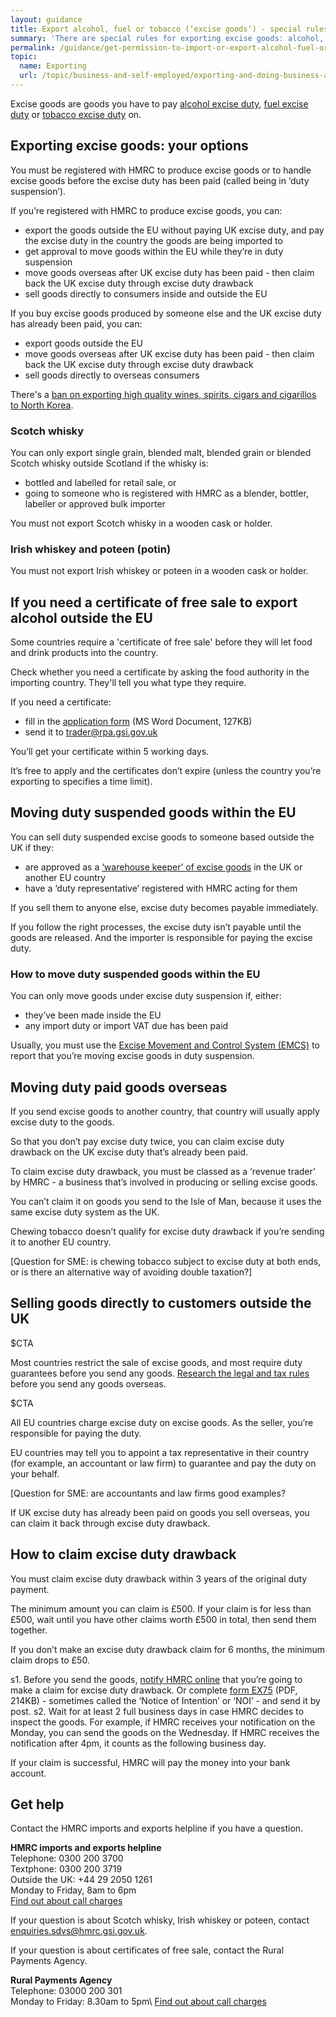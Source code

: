 ```yaml
---
layout: guidance
title: Export alcohol, fuel or tobacco (‘excise goods’) - special rules
summary: 'There are special rules for exporting excise goods: alcohol, fuel or tobacco.'
permalink: /guidance/get-permission-to-import-or-export-alcohol-fuel-or-tobacco-excise-goods.html
topic:
  name: Exporting
  url: /topic/business-and-self-employed/exporting-and-doing-business-abroad.html
---
```


Excise goods are goods you have to pay [alcohol excise duty](https://govuk-import-export.herokuapp.com/topic/business-tax/alcohol-duties), [fuel excise duty](https://govuk-import-export.herokuapp.com/topic/business-tax/fuel-duty) or [tobacco excise duty](https://govuk-import-export.herokuapp.com/topic/business-tax/tobacco-products-duty) on.

## Exporting excise goods: your options

You must be registered with HMRC to produce excise goods or to handle excise goods before the excise duty has been paid (called being in ‘duty suspension’).

If you’re registered with HMRC to produce excise goods, you can:

- export the goods outside the EU without paying UK excise duty, and pay the excise duty in the country the goods are being imported to
- get approval to move goods within the EU while they’re in duty suspension
- move goods overseas after UK excise duty has been paid - then claim back the UK excise duty through excise duty drawback
- sell goods directly to consumers inside and outside the EU

If you buy excise goods produced by someone else and the UK excise duty has already been paid, you can:

- export goods outside the EU
- move goods overseas after UK excise duty has been paid - then claim back the UK excise duty through excise duty drawback
- sell goods directly to overseas consumers

There's a [ban on exporting high quality wines, spirits, cigars and cigarillos to North Korea](/guidance/exporting-luxury-goods-north-korea.html).

### Scotch whisky

You can only export single grain, blended malt, blended grain or blended Scotch whisky outside Scotland if the whisky is:

- bottled and labelled for retail sale, or
- going to someone who is registered with HMRC as a blender, bottler, labeller or approved bulk importer

You must not export Scotch whisky in a wooden cask or holder.

### Irish whiskey and poteen (potin)

You must not export Irish whiskey or poteen in a wooden cask or holder.

## If you need a certificate of free sale to export alcohol outside the EU

Some countries require a 'certificate of free sale' before they will let food and drink products into the country.

Check whether you need a certificate by asking the food authority in the importing country. They'll tell you what type they require.

If you need a certificate:

- fill in the [application form](https://www.gov.uk/government/uploads/system/uploads/attachment_data/file/484867/COFSApplicationExportNonEU_v2.0.doc) (MS Word Document, 127KB)
- send it to <trader@rpa.gsi.gov.uk>
 
You’ll get your certificate within 5 working days.

It’s free to apply and the certificates don’t expire (unless the country you’re exporting to specifies a time limit).

## Moving duty suspended goods within the EU

You can sell duty suspended excise goods to someone based outside the UK if they:

- are approved as a [‘warehouse keeper’ of excise goods](https://www.gov.uk/guidance/receiving-storing-and-moving-excise-goods) in the UK or another EU country
- have a ‘duty representative’ registered with HMRC acting for them

If you sell them to anyone else, excise duty becomes payable immediately.

If you follow the right processes, the excise duty isn’t payable until the goods are released. And the importer is responsible for paying the excise duty.

### How to move duty suspended goods within the EU

You can only move goods under excise duty suspension if, either: 

* they’ve been made inside the EU
* any import duty or import VAT due has been paid

Usually, you must use the [Excise Movement and Control System (EMCS)](https://www.gov.uk/guidance/excise-movement-and-control-system-how-to-register-and-use) to report that you’re moving excise goods in duty suspension.

## Moving duty paid goods overseas

If you send excise goods to another country, that country will usually apply excise duty to the goods.

So that you don’t pay excise duty twice, you can claim excise duty drawback on the UK excise duty that’s already been paid.

To claim excise duty drawback, you must be classed as a ‘revenue trader’ by HMRC - a business that’s involved in producing or selling excise goods. 

You can’t claim it on goods you send to the Isle of Man, because it uses the same excise duty system as the UK.

Chewing tobacco doesn’t qualify for excise duty drawback if you’re sending it to another EU 
country.

[Question for SME: is chewing tobacco subject to excise duty at both ends, or is there an alternative way of avoiding double taxation?]

## Selling goods directly to customers outside the UK

$CTA

Most countries restrict the sale of excise goods, and most require duty guarantees before you send any goods. [Research the legal and tax rules](https://www.gov.uk/government/collections/exporting-country-guides) before you send any goods overseas.

$CTA

All EU countries charge excise duty on excise goods. As the seller, you’re responsible for paying the duty.

EU countries may tell you to appoint a tax representative in their country (for example, an accountant or law firm) to guarantee and pay the duty on your behalf.

[Question for SME: are accountants and law firms good examples?

If UK excise duty has already been paid on goods you sell overseas, you can claim it back through excise duty drawback.

## How to claim excise duty drawback

You must claim excise duty drawback within 3 years of the original duty payment.

The minimum amount you can claim is £500. If your claim is for less than £500, wait until you have other claims worth £500 in total, then send them together.

If you don’t make an excise duty drawback claim for 6 months, the minimum claim drops to £50.

s1. Before you send the goods, [notify HMRC online](https://www.tax.service.gov.uk/forms/form/notice-of-intention-to-claim-drawback/new) that you’re going to make a claim for excise duty drawback. Or complete [form EX75](https://www.gov.uk/government/uploads/system/uploads/attachment_data/file/374377/ex75.pdf) (PDF, 214KB) - sometimes called the ‘Notice of Intention’ or ‘NOI’ - and send it by post.
s2. Wait for at least 2 full business days in case HMRC decides to inspect the goods. For example, if HMRC receives your notification on the Monday, you can send the goods on the Wednesday. If HMRC receives the notification after 4pm, it counts as the following business day.

If your claim is successful, HMRC will pay the money into your bank account.

## Get help

Contact the HMRC imports and exports helpline if you have a question.

**HMRC imports and exports helpline**  
Telephone: 0300 200 3700  
Textphone: 0300 200 3719  
Outside the UK: +44 29 2050 1261  
Monday to Friday, 8am to 6pm  
[Find out about call charges](/call-charges)  

If your question is about Scotch whisky, Irish whiskey or poteen, contact [enquiries.sdvs@hmrc.gsi.gov.uk](mailto:enquiries.sdvs@hmrc.gsi.gov.uk).

If your question is about certificates of free sale, contact the Rural Payments Agency.

**Rural Payments Agency**         
Telephone: 03000 200 301  
Monday to Friday: 8.30am to 5pm\\
[Find out about call charges](/call-charges)   
